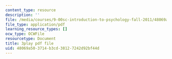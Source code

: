```yaml
---
content_type: resource
description: ''
file: /media/courses/9-00sc-introduction-to-psychology-fall-2011/48069a503714b3cd38127242d92bf44d_MYMYXhR2Ppw.pdf
file_type: application/pdf
learning_resource_types: []
ocw_type: OCWFile
resourcetype: Document
title: 3play pdf file
uid: 48069a50-3714-b3cd-3812-7242d92bf44d
---
```

